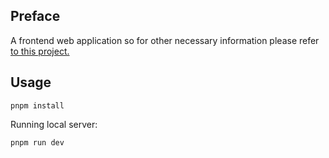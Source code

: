 ## Preface

A frontend web application so for other necessary information please refer [to this project.](https://github.com/lash0000/CAP101)

## Usage

```term
pnpm install
```

Running local server:

```term
pnpm run dev
```
